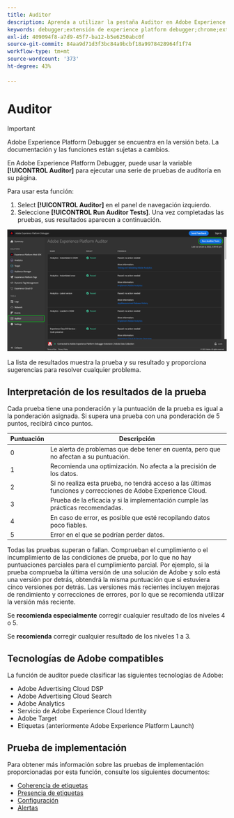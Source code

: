 ```yaml
---
title: Auditor
description: Aprenda a utilizar la pestaña Auditor en Adobe Experience Platform Debugger para probar las implementaciones de Adobe Experience Cloud.
keywords: debugger;extensión de experience platform debugger;chrome;extensión;auditor;dtm;target
exl-id: 409094f8-a7d9-45f7-ba12-b5e6250abc0f
source-git-commit: 84aa9d71d3f3bc84a9bcbf18a9978428964f1f74
workflow-type: tm+mt
source-wordcount: '373'
ht-degree: 43%

---
```


# Auditor

>[!IMPORTANT]
>
>Adobe Experience Platform Debugger se encuentra en la versión beta. La documentación y las funciones están sujetas a cambios.

En Adobe Experience Platform Debugger, puede usar la variable **[!UICONTROL Auditor]** para ejecutar una serie de pruebas de auditoría en su página.

Para usar esta función:

1. Select **[!UICONTROL Auditor]** en el panel de navegación izquierdo.
1. Seleccione **[!UICONTROL Run Auditor Tests]**. Una vez completadas las pruebas, sus resultados aparecen a continuación.

![Captura de pantalla de los resultados de la prueba en la ficha Auditor](../assets/auditor-results.png)

La lista de resultados muestra la prueba y su resultado y proporciona sugerencias para resolver cualquier problema.

## Interpretación de los resultados de la prueba

Cada prueba tiene una ponderación y la puntuación de la prueba es igual a la ponderación asignada. Si supera una prueba con una ponderación de 5 puntos, recibirá cinco puntos.

| Puntuación | Descripción |
| --- | --- |
| 0 | Le alerta de problemas que debe tener en cuenta, pero que no afectan a su puntuación. |
| 1 | Recomienda una optimización. No afecta a la precisión de los datos. |
| 2 | Si no realiza esta prueba, no tendrá acceso a las últimas funciones y correcciones de Adobe Experience Cloud. |
| 3 | Prueba de la eficacia y si la implementación cumple las prácticas recomendadas. |
| 4 | En caso de error, es posible que esté recopilando datos poco fiables. |
| 5 | Error en el que se podrían perder datos. |

Todas las pruebas superan o fallan. Comprueban el cumplimiento o el incumplimiento de las condiciones de prueba, por lo que no hay puntuaciones parciales para el cumplimiento parcial. Por ejemplo, si la prueba comprueba la última versión de una solución de Adobe y solo está una versión por detrás, obtendrá la misma puntuación que si estuviera cinco versiones por detrás. Las versiones más recientes incluyen mejoras de rendimiento y correcciones de errores, por lo que se recomienda utilizar la versión más reciente.

Se **recomienda especialmente** corregir cualquier resultado de los niveles 4 o 5.

Se **recomienda** corregir cualquier resultado de los niveles 1 a 3.

## Tecnologías de Adobe compatibles

La función de auditor puede clasificar las siguientes tecnologías de Adobe:

* Adobe Advertising Cloud DSP
* Adobe Advertising Cloud Search
* Adobe Analytics
* Servicio de Adobe Experience Cloud Identity
* Adobe Target
* Etiquetas (anteriormente Adobe Experience Platform Launch)

## Prueba de implementación

Para obtener más información sobre las pruebas de implementación proporcionadas por esta función, consulte los siguientes documentos:

* [Coherencia de etiquetas](./tag-consistency.md)
* [Presencia de etiquetas](./tag-presence.md)
* [Configuración](./configuration.md)
* [Alertas](./alerts.md)
